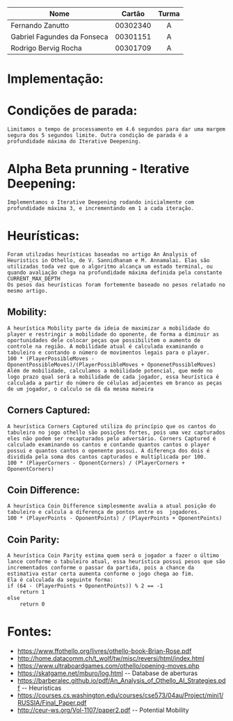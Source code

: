 Nome | Cartão | Turma
---|:---:|:---:
Fernando Zanutto | 00302340 | A
Gabriel Fagundes da Fonseca | 00301151 | A
Rodrigo Bervig Rocha | 00301709 | A

# Implementação:

# Condições de parada:
	Limitamos o tempo de processamento em 4.6 segundos para dar uma margem segura dos 5 segundos limite. Outra condição de parada é a profundidade máxima do Iterative Deepening.
# Alpha Beta prunning - Iterative Deepening:
	Implementamos o Iterative Deepening rodando inicialmente com profundidade máxima 3, e incrementando em 1 a cada iteração. 

# Heurísticas:
	Foram utilzadas heurísticas baseadas no artigo An Analysis of Heuristics in Othello, de V. Sannidhanam e M. Annamalai. Elas são utilizadas toda vez que o algoritmo alcança um estado terminal, ou quando avaliação chega na profundidade máxima definida pela constante CURRENT_MAX_DEPTH
	Os pesos das heurísticas foram fortemente baseado no pesos relatado no mesmo artigo.

## Mobility:
	A heurística Mobility parte da ideia de maximizar a mobilidade do player e restringir a mobilidade do oponente, de forma a diminuir as oportunidades dele colocar peças que possibilitem o aumento de controle na região. A mobilidade atual é calculada examinando o tabuleiro e contando o número de movimentos legais para o player.
	100 * (PlayerPossibleMoves - OponentPossibleMoves)/(PlayerPossibleMoves + OponenetPossibleMoves)
	Além de mobilidade, calculamos a mobilidade potencial, que mede no logo prazo qual será a mobilidade de cada jogador, essa heurística é calculada a partir do número de células adjacentes em branco as peças de um jogador, o calculo se dá da mesma maneira

## Corners Captured:
	A heurística Corners Captured utiliza do princípio que os cantos do tabuleiro no jogo othello são posições fortes, pois uma vez capturados eles não podem ser recapturados pelo adversário. Corners Captured é calculado examinando os cantos e contando quantos cantos o player possui e quantos cantos o openente possui. A diferença dos dois é dividida pela soma dos cantos capturados e multiplicada por 100.
	100 * (PlayerCorners - OponentCorners) / (PlayerCorners + OponentCorners)

## Coin Difference:
	A heurística Coin Difference simplesmente avalia a atual posição do tabuleiro e calcula a diferença de pontos entre os 	jogadores.
	100 * (PlayerPoints - OponentPoints) / (PlayerPoints + OponentPoints)

## Coin Parity:
	A heurística Coin Parity estima quem será o jogador a fazer o último lance conforme o tabuleiro atual, essa heurística possui pesos que são incrementados conforme o passar da partida, pois a chance da estimativa estar certa aumenta conforme o jogo chega ao fim.
	Ela é calculada da seguinte forma:
	if (64 - (PlayerPoints + OponentPoints)) % 2 == -1
		return 1
	else
		return 0

# Fontes:
- https://www.ffothello.org/livres/othello-book-Brian-Rose.pdf
- http://home.datacomm.ch/t_wolf/tw/misc/reversi/html/index.html
- https://www.ultraboardgames.com/othello/opening-moves.php
- https://skatgame.net/mburo/log.html -- Database de aberturas
- https://barberalec.github.io/pdf/An_Analysis_of_Othello_AI_Strategies.pdf -- Heuristicas
- https://courses.cs.washington.edu/courses/cse573/04au/Project/mini1/RUSSIA/Final_Paper.pdf
- http://ceur-ws.org/Vol-1107/paper2.pdf -- Potential Mobility
